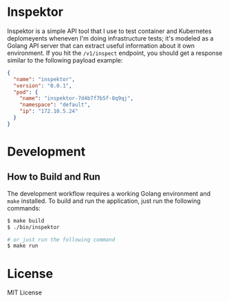# Inspektor

Inspektor is a simple API tool that I use to test container and Kubernetes deplomeyents wheneven I'm doing infrastructure tests; it's modeled as a Golang API server that can extract useful information about it own environment. If you hit the `/v1/inspect` endpoint, you should get a response similar to the following payload example:

```json
{
  "name": "inspektor",
  "version": "0.0.1",
  "pod": {
    "name": "inspektor-7d4b7f7b5f-8q9qj",
    "namespace": "default",
    "ip": "172.10.5.24"
  }
}
```

# Development

## How to Build and Run

The development workflow requires a working Golang environment and `make` installed. To build and run the application, just run the following commands:

```bash
$ make build
$ ./bin/inspektor

# or just run the following command
$ make run
```

# License

MIT License
